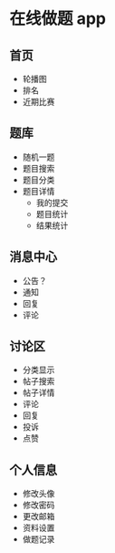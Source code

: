 # 在线做题 app

## 首页
- 轮播图
- 排名
- 近期比赛

## 题库
- 随机一题
- 题目搜索
- 题目分类
- 题目详情
  - 我的提交
  - 题目统计
  - 结果统计


## 消息中心

- 公告？
- 通知
- 回复
- 评论

## 讨论区

- 分类显示
- 帖子搜索
- 帖子详情
- 评论
- 回复
- 投诉
- 点赞


## 个人信息

- 修改头像
- 修改密码
- 更改邮箱
- 资料设置
- 做题记录
